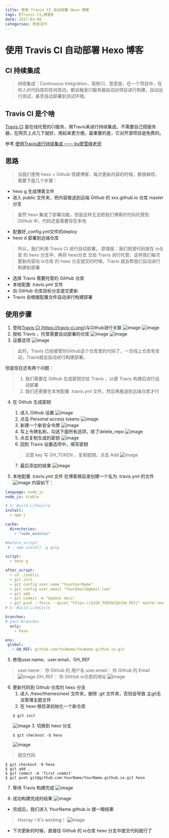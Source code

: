 ```yaml
---
title: 使用 Travis CI 自动部署 Hexo 博客
tags: [Travis CI,博客]
date: 2017-03-08
categories: 奇技淫巧
---
```


# 使用 Travis CI 自动部署 Hexo 博客
## CI 持续集成
> 持续集成：Continuous Integration，简称CI，意思是，在一个项目中，任何人对代码库的任何改动，都会触发CI服务器自动对项目进行构建，自动运行测试，甚至自动部署到测试环境。

<!-- more --> 

## Travis CI 是个啥
[Travis CI](https://travis-ci.org/) 是在线托管的CI服务，用Travis来进行持续集成，不需要自己搭服务器，在网页上点几下就好，用起来更方便。最重要的是，它对开源项目是免费的。

参考 [使用Travis进行持续集成 —— by廖雪峰老师](https://www.liaoxuefeng.com/article/0014631488240837e3633d3d180476cb684ba7c10fda6f6000)

## 思路
> 当我们使用 hexo + Github 搭建博客，每次更新内容的时候，都很麻烦，需要下面几个步骤：
* hexo g 生成博客文件
* 进入 public 文件夹，把内容推送到远端 Github 的 xxx.github.io 仓库 master 分支

> 虽然 hexo 集成了部署功能，但是这样无法把我们博客的代码托管到 GitHub 中，代码还是需要存在本地
* 配置好_config.yml文件的deploy
* hexo d 部署到远端仓库

> 所以，我们利用 Travis CI 进行自动部署。
原理是：我们把源代码放在 io仓库 的 hexo 分支中，再将 hexo分支 交给 Travis 进行托管，这样我们每次更新内容向 io仓库 的 hexo 分支提交的时候，Travis 就会帮我们自动进行构建和部署
* 选择 Travis 需要托管的 GitHub 仓库
* 本地配置 .travis.yml 文件
* 向 GitHub 仓库目标分支提交更新
* Travis 会根据配置文件自动进行构建部署

## 使用步骤
1. 登陆[Travis CI (https://travis-ci.org/)](https://travis-ci.org/)与Github进行关联
![image](/image/travis_1-0.png)
![image](/image/travis_1-1.png)
2. 授权 Travis ，托管需要自动部署的仓库
![image](/image/travis_1-2.png)
![image](/image/travis_1-3.png)
3. 设置选项
![image](/image/travis_1-4.png)
> 此时，Travis 已经接管你Github这个仓库里的代码了，一旦线上仓库有变动，Travis就会自动进行构建部署。

但是现在还有两个问题：
> 1. 我们需要在 Github 生成密钥交给 Travis ，以便 Travis 构建后进行自动部署
> 2. 我们还需要在本地配置 .travis.yml 文件，然后再推送到远端仓库才行

4. 在 Github 生成密钥
    1. 进入 Github 设置
    ![image](/image/travis_1-6.png)
    2. 点击 Personal access tokens
    ![image](/image/travis_1-7.png)
    3. 新建一个新安全令牌
    ![image](/image/travis_1-8.png)
    4. 写上令牌名称，勾选下面所有选项，除了delete_repo
    ![image](/image/travis_1-9.png)
    5. 点击复制生成的密钥
    ![image](/image/travis_1-10.png)
    6. 回到 Travis 设置选项中，填写密钥
    > 注意 key 写 GH_TOKEN ，复制密钥，点击 Add
    ![image](/image/travis_1-11.png)
    7. 最后添加的结果
    ![image](/image/travis_1-12.png)

5. 本地配置 .travis.yml 文件
在博客根目录创建一个名为 .travis.yml 的文件
![image](/image/travis_1-13.png)
内容如下：
~~~ yml
language: node_js
node_js: stable

# S: Build Lifecycle
install:
  - npm i

cache:
  directories:
    - "node_modules"

#before_script:
 # - npm install -g gulp

script:
  - hexo g

after_script:
  - cd ./public
  - git init
  - git config user.name "YourUserName"
  - git config user.email "YourEmail@gmail.com"
  - git add .
  - git commit -m "Update docs"
  - git push --force --quiet "https://${GH_TOKEN}@${GH_REF}" master:master
# E: Build LifeCycle

branches:
# your branches
  only:
    - hexo

env:
 global:
   - GH_REF: github.com/YouName/YouName.github.io.git
~~~

5. 修改user.name、user.email、GH_REF
> user.name：   你 Github 的 用户名
> user.email：  你 Github 的 Email
![image](/image/travis_1-14.png)
> GH_REF：    你 GitHub io仓库的地址
![image](/image/travis_1-15.png)

6. 更新代码到 Github 仓库的 hexo 分支
    1. 进入 /hexo/themes/next 文件夹，删除 .git 文件夹，否则会导致 主git无法管理主题文件
    2. 在 hexo 根目录初始化一个新仓库
    ~~~
    $ git init
    ~~~
    ![image](/image/travis_2-1.png)
    3. 切换到 hexo 分支
    ~~~
    $ git checkout -b hexo
    ~~~
    ![image](/image/travis_2-2.png)    
> 提交代码
~~~ 
$ git checkout -b hexo
$ git add .
$ git commit -m 'first commit'
$ git push git@github.com:YourName/YourName.github.io.git hexo
~~~

7. 等待 Travis 构建完成
![image](/image/travis_2-3.png)

8. 成功构建完成的结果
![image](/image/travis_2-4.png)    

* 完成后，我们进入 YourName.github.io 搂一眼结果
> Hooray！It's working！
    ![image](/image/travis_2-5.png)    

* 下次更新的时候，直接往 Github 的 io仓库 hexo 分支中提交代码就行了